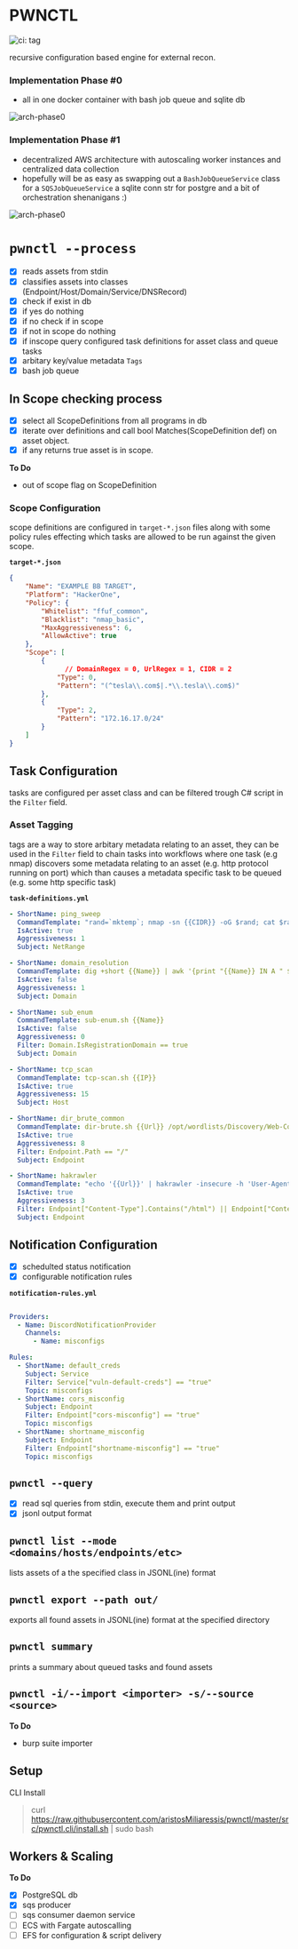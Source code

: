 
# PWNCTL

![ci: tag](https://github.com/aristosMiliaressis/pwnctl/actions/workflows/ci.yml/badge.svg)

recursive configuration based engine for external recon.

### Implementation Phase #0

- all in one docker container with bash job queue and sqlite db

![arch-phase0](img/arch-phase0.png)

### Implementation Phase #1

- decentralized AWS architecture with autoscaling worker instances and centralized data collection
- hopefully will be as easy as swapping out a `BashJobQueueService` class for a `SQSJobQueueService` a sqlite conn str for postgre and a bit of orchestration shenanigans :)

![arch-phase0](img/arch-phase1.png)

# `pwnctl --process`

- [x] reads assets from stdin
- [x] classifies assets into classes (Endpoint/Host/Domain/Service/DNSRecord)
- [x] check if exist in db
- [x] if yes do nothing
- [x] if no check if in scope
- [x] if not in scope do nothing
- [x] if inscope query configured task definitions for asset class and queue tasks
- [x] arbitary key/value metadata `Tags`
- [x] bash job queue

## In Scope checking process

- [x] select all ScopeDefinitions from all programs in db
- [x] iterate over definitions and call bool Matches(ScopeDefinition def) on asset object.
- [x] if any returns true asset is in scope.

**To Do**
- out of scope flag on ScopeDefinition

### Scope Configuration

scope definitions are configured in `target-*.json` files along with some policy rules effecting which tasks are allowed to be run against the given scope.

**`target-*.json`**
```JSON
{
    "Name": "EXAMPLE BB TARGET",
    "Platform": "HackerOne",
    "Policy": {
        "Whitelist": "ffuf_common",
        "Blacklist": "nmap_basic",
        "MaxAggressiveness": 6,
        "AllowActive": true
    },
    "Scope": [
        {
	          // DomainRegex = 0, UrlRegex = 1, CIDR = 2
            "Type": 0,
            "Pattern": "(^tesla\\.com$|.*\\.tesla\\.com$)"
        },
        {
            "Type": 2,
            "Pattern": "172.16.17.0/24"
        }
    ]
}
```

## Task Configuration

tasks are configured per asset class and can be filtered trough C# script in the `Filter` field. 

### Asset Tagging

tags are a way to store arbitary metadata relating to an asset, they can be used in the `Filter` field to chain tasks into workflows where one task (e.g nmap) discovers some metadata relating to an asset (e.g. http protocol running on port) which than causes a metadata specific task to be queued (e.g. some http specific task)

**`task-definitions.yml`**
```YAML
- ShortName: ping_sweep
  CommandTemplate: "rand=`mktemp`; nmap -sn {{CIDR}} -oG $rand; cat $rand | grep 'Status: Up' | cut -f 2 -d ' '"
  IsActive: true
  Aggressiveness: 1
  Subject: NetRange

- ShortName: domain_resolution
  CommandTemplate: dig +short {{Name}} | awk '{print "{{Name}} IN A " $1}'
  IsActive: false
  Aggressiveness: 1
  Subject: Domain

- ShortName: sub_enum
  CommandTemplate: sub-enum.sh {{Name}}
  IsActive: false
  Aggressiveness: 0
  Filter: Domain.IsRegistrationDomain == true
  Subject: Domain

- ShortName: tcp_scan
  CommandTemplate: tcp-scan.sh {{IP}}
  IsActive: true
  Aggressiveness: 15
  Subject: Host

- ShortName: dir_brute_common
  CommandTemplate: dir-brute.sh {{Url}} /opt/wordlists/Discovery/Web-Content/common.txt
  IsActive: true
  Aggressiveness: 8
  Filter: Endpoint.Path == "/"
  Subject: Endpoint

- ShortName: hakrawler
  CommandTemplate: "echo '{{Url}}' | hakrawler -insecure -h 'User-Agent: Mozilla/5.0'"
  IsActive: true
  Aggressiveness: 3
  Filter: Endpoint["Content-Type"].Contains("/html") || Endpoint["Content-Type"].Contains("/xhtml")
  Subject: Endpoint
```

## Notification Configuration

- [x] schedulted status notification
- [x] configurable notification rules

**`notification-rules.yml`**
```YAML

Providers:
  - Name: DiscordNotificationProvider
    Channels:
      - Name: misconfigs

Rules:
  - ShortName: default_creds
    Subject: Service
    Filter: Service["vuln-default-creds"] == "true"
    Topic: misconfigs
  - ShortName: cors_misconfig
    Subject: Endpoint
    Filter: Endpoint["cors-misconfig"] == "true"
    Topic: misconfigs
  - ShortName: shortname_misconfig
    Subject: Endpoint
    Filter: Endpoint["shortname-misconfig"] == "true"
    Topic: misconfigs
```

## `pwnctl --query`

- [x] read sql queries from stdin, execute them and print output
- [x] jsonl output format

## `pwnctl list --mode <domains/hosts/endpoints/etc>`

lists assets of a the specified class in JSONL(ine) format

## `pwnctl export --path out/`

exports all found assets in JSONL(ine) format at the specified directory

## `pwnctl summary`

prints a summary about queued tasks and found assets

## `pwnctl -i/--import <importer> -s/--source <source>`

**To Do**
- burp suite importer

## Setup

CLI Install
> curl https://raw.githubusercontent.com/aristosMiliaressis/pwnctl/master/src/pwnctl.cli/install.sh | sudo bash

## Workers & Scaling

**To Do**
- [x] PostgreSQL db
- [x] sqs producer
- [ ] sqs consumer daemon service
- [ ] ECS with Fargate autoscalling
- [ ] EFS for configuration & script delivery

